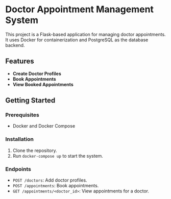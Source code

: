 # Doctor Appointment Management System

This project is a Flask-based application for managing doctor appointments. It uses Docker for containerization and PostgreSQL as the database backend.

## Features
- **Create Doctor Profiles**
- **Book Appointments**
- **View Booked Appointments**

## Getting Started
### Prerequisites
- Docker and Docker Compose

### Installation
1. Clone the repository.
2. Run `docker-compose up` to start the system.

### Endpoints
- `POST /doctors`: Add doctor profiles.
- `POST /appointments`: Book appointments.
- `GET /appointments/<doctor_id>`: View appointments for a doctor.
